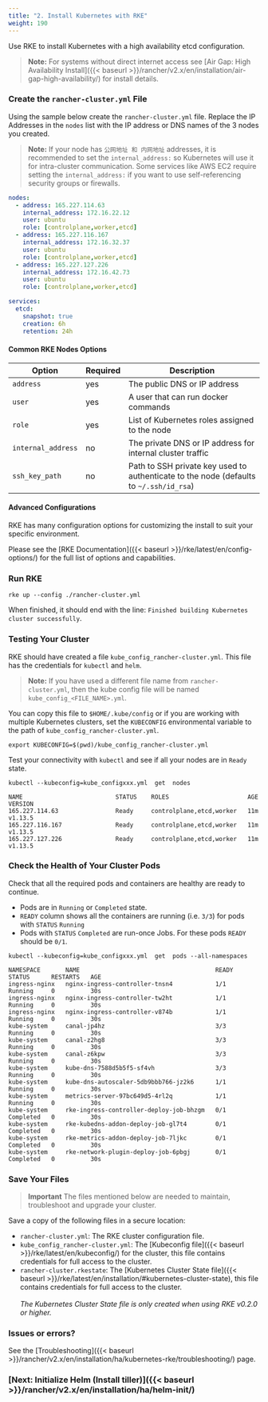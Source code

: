 ```yaml
---
title: "2. Install Kubernetes with RKE"
weight: 190
---
```


Use RKE to install Kubernetes with a high availability etcd configuration.

>**Note:** For systems without direct internet access see [Air Gap: High Availability Install]({{< baseurl >}}/rancher/v2.x/en/installation/air-gap-high-availability/) for install details.

### Create the `rancher-cluster.yml` File

Using the sample below create the `rancher-cluster.yml` file. Replace the IP Addresses in the `nodes` list with the IP address or DNS names of the 3 nodes you created.

> **Note:**  If your node has `公网地址 和 内网地址` addresses, it is recommended to set the `internal_address:` so Kubernetes will use it for intra-cluster communication.  Some services like AWS EC2 require setting the `internal_address:` if you want to use self-referencing security groups or firewalls.


```yaml
nodes:
  - address: 165.227.114.63
    internal_address: 172.16.22.12
    user: ubuntu
    role: [controlplane,worker,etcd]
  - address: 165.227.116.167
    internal_address: 172.16.32.37
    user: ubuntu
    role: [controlplane,worker,etcd]
  - address: 165.227.127.226
    internal_address: 172.16.42.73
    user: ubuntu
    role: [controlplane,worker,etcd]

services:
  etcd:
    snapshot: true
    creation: 6h
    retention: 24h
```

#### Common RKE Nodes Options

| Option | Required | Description |
| --- | --- | --- |
| `address` | yes | The public DNS or IP address |
| `user` | yes | A user that can run docker commands |
| `role` | yes | List of Kubernetes roles assigned to the node |
| `internal_address` | no | The private DNS or IP address for internal cluster traffic |
| `ssh_key_path` | no | Path to SSH private key used to authenticate to the node (defaults to `~/.ssh/id_rsa`) |

#### Advanced Configurations

RKE has many configuration options for customizing the install to suit your specific environment.

Please see the [RKE Documentation]({{< baseurl >}}/rke/latest/en/config-options/) for the full list of options and capabilities.

### Run RKE

```
rke up --config ./rancher-cluster.yml
```

When finished, it should end with the line: `Finished building Kubernetes cluster successfully`.

### Testing Your Cluster

RKE should have created a file `kube_config_rancher-cluster.yml`. This file has the credentials for `kubectl` and `helm`.

> **Note:** If you have used a different file name from `rancher-cluster.yml`, then the kube config file will be named `kube_config_<FILE_NAME>.yml`.

You can copy this file to `$HOME/.kube/config` or if you are working with multiple Kubernetes clusters, set the `KUBECONFIG` environmental variable to the path of `kube_config_rancher-cluster.yml`.

```
export KUBECONFIG=$(pwd)/kube_config_rancher-cluster.yml
```

Test your connectivity with `kubectl` and see if all your nodes are in `Ready` state.

```
kubectl --kubeconfig=kube_configxxx.yml  get  nodes

NAME                          STATUS    ROLES                      AGE       VERSION
165.227.114.63                Ready     controlplane,etcd,worker   11m       v1.13.5
165.227.116.167               Ready     controlplane,etcd,worker   11m       v1.13.5
165.227.127.226               Ready     controlplane,etcd,worker   11m       v1.13.5
```

### Check the Health of Your Cluster Pods

Check that all the required pods and containers are healthy are ready to continue.

* Pods are in `Running` or `Completed` state.
* `READY` column shows all the containers are running (i.e. `3/3`) for pods with `STATUS` `Running`
* Pods with `STATUS` `Completed` are run-once Jobs. For these pods `READY` should be `0/1`.

```
kubectl --kubeconfig=kube_configxxx.yml  get  pods --all-namespaces

NAMESPACE       NAME                                      READY     STATUS      RESTARTS   AGE
ingress-nginx   nginx-ingress-controller-tnsn4            1/1       Running     0          30s
ingress-nginx   nginx-ingress-controller-tw2ht            1/1       Running     0          30s
ingress-nginx   nginx-ingress-controller-v874b            1/1       Running     0          30s
kube-system     canal-jp4hz                               3/3       Running     0          30s
kube-system     canal-z2hg8                               3/3       Running     0          30s
kube-system     canal-z6kpw                               3/3       Running     0          30s
kube-system     kube-dns-7588d5b5f5-sf4vh                 3/3       Running     0          30s
kube-system     kube-dns-autoscaler-5db9bbb766-jz2k6      1/1       Running     0          30s
kube-system     metrics-server-97bc649d5-4rl2q            1/1       Running     0          30s
kube-system     rke-ingress-controller-deploy-job-bhzgm   0/1       Completed   0          30s
kube-system     rke-kubedns-addon-deploy-job-gl7t4        0/1       Completed   0          30s
kube-system     rke-metrics-addon-deploy-job-7ljkc        0/1       Completed   0          30s
kube-system     rke-network-plugin-deploy-job-6pbgj       0/1       Completed   0          30s
```

### Save Your Files

> **Important**
> The files mentioned below are needed to maintain, troubleshoot and upgrade your cluster.

Save a copy of the following files in a secure location:

- `rancher-cluster.yml`: The RKE cluster configuration file.
- `kube_config_rancher-cluster.yml`: The [Kubeconfig file]({{< baseurl >}}/rke/latest/en/kubeconfig/) for the cluster, this file contains credentials for full access to the cluster.
- `rancher-cluster.rkestate`: The [Kubernetes Cluster State file]({{< baseurl >}}/rke/latest/en/installation/#kubernetes-cluster-state), this file contains credentials for full access to the cluster.<br/><br/>_The Kubernetes Cluster State file is only created when using RKE v0.2.0 or higher._

### Issues or errors?

See the [Troubleshooting]({{< baseurl >}}/rancher/v2.x/en/installation/ha/kubernetes-rke/troubleshooting/) page.

### [Next: Initialize Helm (Install tiller)]({{< baseurl >}}/rancher/v2.x/en/installation/ha/helm-init/)
